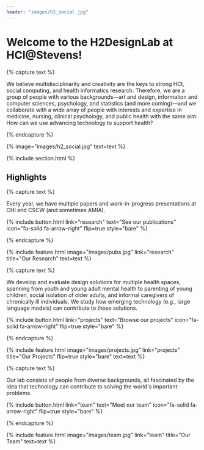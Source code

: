 ```yaml
---
header: "images/h2_social.jpg"
---
```


# Welcome to the H2DesignLab at HCI@Stevens!

{% capture text %}

We believe multidisciplinarity and creativity are the keys to strong HCI, social computing, and health informatics research. Therefore, we are a group of people with various backgrounds—art and design, information and computer sciences, psychology, and statistics (and more coming)—and we collaborate with a wide array of people with interests and expertise in medicine, nursing, clinical psychology, and public health with the same aim: How can we use advancing technology to support health? 

{% endcapture %}

{%
  image="images/h2_social.jpg"
  text=text
%}

{% include section.html %}

## Highlights

{% capture text %}

Every year, we have multiple papers and work-in-progress presentations at CHI and CSCW (and sometimes AMIA).

{%
  include button.html
  link="research"
  text="See our publications"
  icon="fa-solid fa-arrow-right"
  flip=true
  style="bare"
%}

{% endcapture %}

{%
  include feature.html
  image="images/pubs.jpg"
  link="research"
  title="Our Research"
  text=text
%}

{% capture text %}

We develop and evaluate design solutions for multiple health spaces, spanning from youth and young adult mental health to parenting of young children, social isolation of older adults, and informal caregivers of chronically ill individuals. We study how emerging technology (e.g., large language models) can contribute to those solutions.

{%
  include button.html
  link="projects"
  text="Browse our projects"
  icon="fa-solid fa-arrow-right"
  flip=true
  style="bare"
%}

{% endcapture %}

{%
  include feature.html
  image="images/projects.jpg"
  link="projects"
  title="Our Projects"
  flip=true
  style="bare"
  text=text
%}

{% capture text %}

Our lab consists of people from diverse backgrounds, all fascinated by the idea that technology can contribute to solving the world's important problems.

{%
  include button.html
  link="team"
  text="Meet our team"
  icon="fa-solid fa-arrow-right"
  flip=true
  style="bare"
%}

{% endcapture %}

{%
  include feature.html
  image="images/team.jpg"
  link="team"
  title="Our Team"
  text=text
%}
